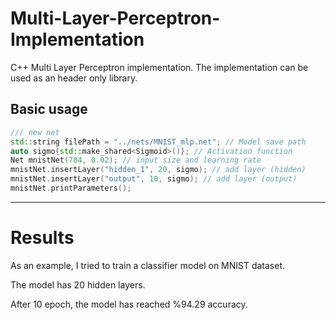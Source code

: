 # Multi-Layer-Perceptron-Implementation
C++ Multi Layer Perceptron implementation. The implementation can be used as an header only library.

## Basic usage
```c++
/// new net
std::string filePath = "../nets/MNIST_mlp.net"; // Model save path
auto sigmo{std::make_shared<Sigmoid>()}; // Activation function
Net mnistNet(784, 0.02); // input size and learning rate
mnistNet.insertLayer("hidden_1", 20, sigmo); // add layer (hidden)
mnistNet.insertLayer("output", 10, sigmo); // add layer (output)
mnistNet.printParameters();
```
---

# Results
As an example, I tried to train a classifier model on MNIST dataset.

The model has 20 hidden layers.

After 10 epoch, the model has reached %94.29 accuracy.
